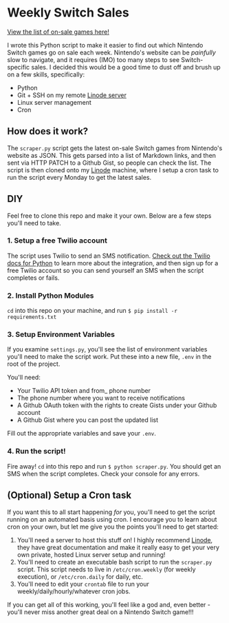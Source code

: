 # Weekly Switch Sales

[View the list of on-sale games here!](https://gist.github.com/bargeruns/616e5358220cfbae0daf3e2b169e9d8b)

I wrote this Python script to make it easier to find out which Nintendo Switch games go on sale each week. Nintendo's website can be _painfully_ slow to navigate, and it requires (IMO) too many steps to see Switch-specific sales. I decided this would be a good time to dust off and brush up on a few skills, specifically:

- Python
- Git + SSH on my remote [Linode server](https://www.linode.com/?r=0e7c841f5fca7598ff7fa3a60bf708f736e870f8)
- Linux server management
- Cron

## How does it work?

The `scraper.py` script gets the latest on-sale Switch games from Nintendo's website as JSON. This gets parsed into a list of Markdown links, and then sent via HTTP PATCH to a Github Gist, so people can check the list. The script is then cloned onto my [Linode](https://www.linode.com/?r=0e7c841f5fca7598ff7fa3a60bf708f736e870f8) machine, where I setup a cron task to run the script every Monday to get the latest sales. 

## DIY

Feel free to clone this repo and make it your own. Below are a few steps you'll need to take.

### 1. Setup a free Twilio account
The script uses Twilio to send an SMS notification. [Check out the Twilio docs for Python](https://www.twilio.com/docs/libraries/python) to learn more about the integration, and then sign up for a free Twilio account so you can send yourself an SMS when the script completes or fails.

### 2. Install Python Modules
`cd` into this repo on your machine, and run `$ pip install -r requirements.txt`

### 3. Setup Environment Variables
If you examine `settings.py`, you'll see the list of environment variables you'll need to make the script work. Put these into a new file, `.env` in the root of the project.

You'll need:

- Your Twilio API token and from_ phone number
- The phone number where you want to receive notifications
- A Github OAuth token with the rights to create Gists under your Github account
- A Github Gist where you can post the updated list

Fill out the appropriate variables and save your `.env`.

### 4. Run the script!

Fire away! `cd` into this repo and run `$ python scraper.py`. You should get an SMS when the script completes. Check your console for any errors.

## (Optional) Setup a Cron task

If you want this to all start happening _for_ you, you'll need to get the script running on an automated basis using cron. I encourage you to learn about cron on your own, but let me give you the points you'll need to get started:

1. You'll need a server to host this stuff on! I highly recommend [Linode](https://www.linode.com/?r=0e7c841f5fca7598ff7fa3a60bf708f736e870f8), they have great documentation and make it really easy to get your very own private, hosted Linux server setup and running!
2. You'll need to create an executable bash script to run the `scraper.py` script. This script needs to live in `/etc/cron.weekly` (for weekly execution), or `/etc/cron.daily` for daily, etc.
3. You'll need to edit your `crontab` file to run your weekly/daily/hourly/whatever cron jobs.

If you can get all of this working, you'll feel like a god and, even better - you'll never miss another great deal on a Nintendo Switch game!!!
